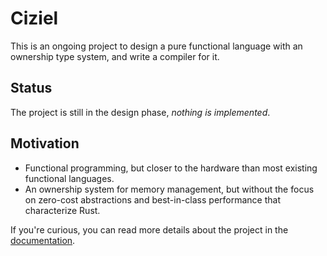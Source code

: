 # Ciziel

This is an ongoing project to design a pure functional language with an
ownership type system, and write a compiler for it.

## Status

The project is still in the design phase, *nothing is implemented*.

## Motivation

- Functional programming, but closer to the hardware than most existing
  functional languages.
- An ownership system for memory management, but without the focus on zero-cost
  abstractions and best-in-class performance that characterize Rust.

If you're curious, you can read more details about the project in the [documentation](docs/index.md).

